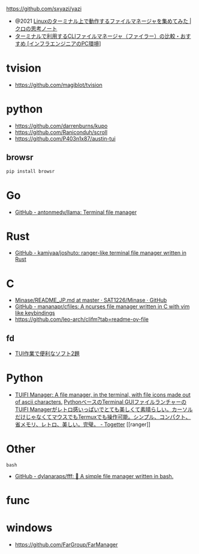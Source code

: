 https://github.com/sxyazi/yazi

- @2021 [Linuxのターミナル上で動作するファイルマネージャを集めてみた | クロの思考ノート](http://note.kurodigi.com/terminal-file-manager/)
- [ターミナルで利用するCLIファイルマネージャ（ファイラー）の比較・おすすめ [インフラエンジニアのPC環境]](https://pc.oreda.net/software/filer/terminal)

# tvision

- https://github.com/magiblot/tvision

# python

- https://github.com/darrenburns/kupo
- https://github.com/Raniconduh/scroll
- https://github.com/P403n1x87/austin-tui

## browsr

```sh
pip install browsr
```

# Go

- [GitHub - antonmedv/llama: Terminal file manager](https://github.com/antonmedv/llama)

# Rust

- [GitHub - kamiyaa/joshuto: ranger-like terminal file manager written in Rust](https://github.com/kamiyaa/joshuto)

# C

- [Minase/README_JP.md at master · SAT1226/Minase · GitHub](https://github.com/SAT1226/Minase/blob/master/README_JP.md)
- [GitHub - mananapr/cfiles: A ncurses file manager written in C with vim like keybindings](https://github.com/mananapr/cfiles)
- https://github.com/leo-arch/clifm?tab=readme-ov-file

## fd

- [TUI作業で便利なソフト2題](https://www.slideshare.net/shimadah/tui2)

# Python

- [TUIFI Manager: A file manager, in the terminal, with file icons made out of ascii characters.](https://lunduke.substack.com/p/tuifi-manager-a-file-manager-in-the)
  [PythonベースのTerminal GUIファイルランチャーのTUIFI Managerがレトロ感いっぱいでとても美しくて素晴らしい。カーソルだけじゃなくてマウスでもTermuxでも操作可能。シンプル、コンパクト、省メモリ、レトロ、美しい。完璧。 - Togetter](https://togetter.com/li/2031257)
  [[ranger]]

# Other

`bash`

- [GitHub - dylanaraps/fff: 📁 A simple file manager written in bash.](https://github.com/dylanaraps/fff)

# func

# windows

- https://github.com/FarGroup/FarManager
